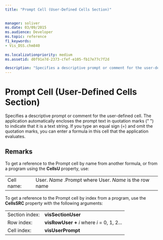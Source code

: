 ```yaml
---
title: "Prompt Cell (User-Defined Cells Section)"
 
 
manager: soliver
ms.date: 03/09/2015
ms.audience: Developer
ms.topic: reference
f1_keywords:
- Vis_DSS.chm840
 
ms.localizationpriority: medium
ms.assetid: d0f91e7d-2373-cfef-e105-fb17e77c7f2d

description: "Specifies a descriptive prompt or comment for the user-defined cell. The application automatically encloses the prompt text in quotation marks () to indicate that it is a text string. If you type an equal sign (=) and omit the quotation marks, you can enter a formula in this cell that the application evaluates."
---
```


# Prompt Cell (User-Defined Cells Section)

Specifies a descriptive prompt or comment for the user-defined cell. The application automatically encloses the prompt text in quotation marks (" ") to indicate that it is a text string. If you type an equal sign (=) and omit the quotation marks, you can enter a formula in this cell that the application evaluates.
  
## Remarks

To get a reference to the Prompt cell by name from another formula, or from a program using the **CellsU** property, use: 
  
|||
|:-----|:-----|
| Cell name:  <br/> | User.  *Name*  .Prompt            where User.  *Name*  is the row name  <br/> |
   
To get a reference to the Prompt cell by index from a program, use the **CellsSRC** property with the following arguments: 
  
|||
|:-----|:-----|
| Section index:  <br/> |**visSectionUser** <br/> |
| Row index:  <br/> |**visRowUser +** *i*            where  *i*  = 0, 1, 2... |
| Cell index:  <br/> |**visUserPrompt** <br/> |
   

